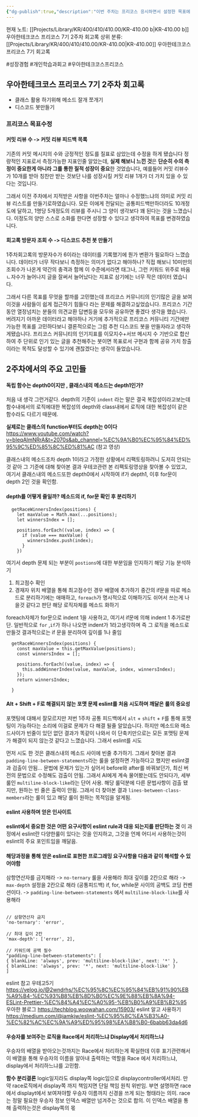 ```yaml
---
{"dg-publish":true,"description":"이번 주차는 프리코스 응시하면서 설정한 목표에 대해 수정 방향과 미션 구현하면서 생겼던 depth분리, eslint, 로직 view에서 처리할지 말지 고민등에 대해 이야기합니다","title":"우아한테크코스 프리코스 7기 2주차 회고록","permalink":"/projects/library/kr/400/410/410-00/kr-410-00-b/","dgPassFrontmatter":true,"noteIcon":"0","created":"2024-11-20T19:44:50.135+09:00","updated":"2024-11-20T19:54:28.275+09:00"}
---
```


현재 노트: [[Projects/Library/KR/400/410/410.00/KR-410.00 b\|KR-410.00 b]] 우아한테크코스 프리코스 7기 2주차 회고록
상위 분류: [[Projects/Library/KR/400/410/410.00/KR-410.00\|KR-410.00]] 우아한테크코스 프리코스 7기 회고록


#성장경험 #개인학습과회고 #우아한테크코스프리코스



## 우아한테크코스 프리코스 7기 2주차 회고록

- 클래스 활용 하기위해 메소드 잘개 쪼개기
- 디스코드 봇만들기

### 프리코스 목표수정

#### 커밋 리뷰 수 -> 커밋 리뷰 피드백 목록
기존의 커밋 메시지의 수와 긍정적인 정도를 질표로 삼았는데 수정을 하게 됐습니다
정량적인 지표로서 측정가능한 지표인줄 알았는데, **실제 해보니 느낀 것**은 **단순히 수의 측정이 중요한게 아니라 그를 통한 질적 성장이 중요**한 것었습니다,
예를들어 커밋 리뷰수가 10개를 받아 칭찬만 받는 것보단 나를 성장시킬 커밋 리뷰 1개가 더 가치 있을 수 있다는 것입니다.

그래서 이전 주차에서 지적받은 사항을 이번주차는 얼마나 수정했느냐의 의미로 커밋 리뷰 리스트를 만들기로하였습니다. 모든 이에게 전달되는 공통피드백만하더라도 10개정도에 달하고, 1명당 5개정도의 리뷰를 주시니 그 양이 생각보다 꽤 된다는 것을 느꼈습니다.
이정도의 양만 스스로 소화를 한다면 성장할 수 있다고 생각하여 목표를 변경하였습니다.

#### 회고록 방문자 조회 수 -> 디스코드 추천 봇 만들기
1주차회고록의 방문자수가 6이라는 데이터를 기록했기에 뭔가 변환가 필요하다 느꼈습니다. 데이터가 너무 작다보니 측정하는 의미가 없다고 해야하나? 직접 해보니 10미만의 조회수가 나온게 약간의 충격과 함께 이 수준에서라면 태그나, 그런 키워드 위주로 바움ㄴ자수가 늘어나지 글을 잘써서 늘어났다는 지표로 삼기에는 너무 작은 데이터 였습니다.

그래서 다른 목표를 무엇을 할까를 고민했는데 프리코스 커뮤니티의 인기많은 글을 보여 이것을 사람들이 쉽게 접근하기 힘들다 라는 문제를 해결하고싶었습니다. 프리코스 기간동안 열정넘치는 분들의 의견교환 답변등을 모두와 공유하면 좋겠다 생각을 했습니다. 버려지기 아까운 데이터라고 해야하나
거기에 추가적으로 프리코스 커뮤니티 기간에만 가능한 목표를 고민하다보니 결론적으로는 그럼 추천 디스코드 봇을 만들자라고 생각하게됐습니다.
프리코스 커뮤니티의 인기지표를 이모지수+서브 메시지 수 기반으로 합산하여 주 단위로 인기 있는 글을 추천해주는 봇이면 목표로서 구현과 함께 공유 가치 창출이라는 목적도 달성할 수 있기에 괜찮겠다는 생각이 들었습니다.


## 2주차에서의 주요 고민들

#### 독립 함수는 depth0이지만 , 클래스내의 메소드는 depth1인가?

처음 내 생각
그런거같다. depth의 기준이 `indent` 라는 말은 결국 복잡성이라고보는데 함수내에서의 로직에대한 복잡성의 depth와 class내에서 로직에 대한 복잡성이 같은 함수라도 다르기 때문에.

**실제로는 클래스의 function부터도 depth는 0이다**
https://www.youtube.com/watch?v=bIeqAlmNRrA&t=2070s&ab_channel=%EC%9A%B0%EC%95%84%ED%95%9C%ED%85%8C%ED%81%AC  (참고 영상)

클래스내의 메소드조차 depth 1이라고 가정한 상황에서 리팩토링하려니 도저히 안되는 것 같아 그 기준에 대해 찾아본 결과
우테코관련 본 리팩토링영상을 찾아볼 수 있었고, 여기서 클래스내의 메소드또한  depth0에서 시작하여 if가 depth1, 이후 for문이 depth 2인 것을 확인함.

#### depth를 어떻게 줄일까? 메소드의 if, for문 확인 후 분리하기
```
  getRaceWinnersIndex(positions) {
    let maxValue = Math.max(...positions);
    let winnersIndex = [];

    positions.forEach((value, index) => {
      if (value === maxValue) {
        winnersIndex.push(index);
      }
    })

```

여기서 depth 문제 되는 부분이 `postions`에 대한 부분임을 인지하기
해당 기능 분석하기
1. 최고점수 확인
2. 경재자 위치 배열을 통해 최고점수인 경우 배열에 추가하기
중간의 if문을 따로 메소드로 분리하기에는 애매하고, `foreach`가 명시적으로 이해하기도 쉬어서 쓰는게 나을것 같다고 판단
해당 로직자체를 메소드 화하기

foreach자체가 for문으로  indent 1을 사용하고, 여기서 if문에 의해 indent 1 추가로판단.
일반적으로 `for` ,`if`가 하나 나오면 indent가 1라고생각하며 즉 그 로직을 메소드로만들것
결과적으로는 if 문을 분리하여 깊이를 1나 줄임

```
  getRaceWinnersIndex(positions) {
    const maxValue = this.getMaxValue(positions);
    const winnersIndex = [];

    positions.forEach((value, index) => {
      this.addWinnerIndex(value, maxValue, index, winnersIndex);
    });
    return winnersIndex;

  }
```
#### **Alt + Shift + F**로 해결되지 않는 포맷 문제 eslint를 처음 시도하며 깨달은 룰의 중요성

포맷팅에 대해서 잘모르지만 저번 1주차 공통 피드백에서 `alt` + `shift` + `F`를 통해 포맷팅이 가능하다는 소리에 이걸로 문제가 다 해결 될줄 알았습니다. 하지만  메소드와 메소드사이가 빈줄이 있던 없던 결과가 똑같이 나와서 이 단축키만으로는 모든 포맷팅 문제가 해결이 되지 않는것 같다고 느꼈습니다. 그래서 eslint를 시도

먼저 시도 한 것은 클래스내의 메소드 사이에 빈줄 추가하기. 그래서 찾아본 결과 `padding-line-between-statements`라는 룰을 설정하면 가능하다고 했지만 eslint결과 검출이 안됨... 문법에 문제가 있는가 싶어서 before와 after를 바꿔보던가, 최신 버전의 문법으로 수정해도 검출이 안됨. 그래서 AI에게 계속 물어봤는데도 안되다가, 세부 룰인 `multiline-block-like`라는 단어 사용. 해당 룰덕분에 다른 문법사항이 검출 됐지만, 원하는 빈 줄은 출력이 안됨. 그래서 더 찾아본 결과 `lines-between-class-members`라는 룰이 있고 해당 룰이 원하는 목적임을 알게됨.

#### **eslint 사용하며 얻은 인사이트**
 **eslint에서 중요한 것은 어떤 요구사항이 eslint rule과 대응 되는지를 판단하는 것**
이 과정에서 eslint란 다양한룰이 있다는 것을 인지하고, 그것을 언제 어디서 사용하는것이 eslint의 주요 포인트임을 깨달음.

#### 해당과정을 통해 얻은 eslint로 표현한 프로그래밍 요구사항을 다음과 같이 해석할 수 있어야함
삼항연산자를 금지해라 ->  `no-ternary`  룰을 사용해라
최대 깊이를 2칸으로 해라 -> `max-depth` 설정을 2칸으로 해라
(공통피드백) if, for, while문 사이의 공백도 코딩 컨벤션이다. -> `padding-line-between-statements` 에서 `multiline-block-like`를 사용해라
```
	
// 삼항연산자 금지
'no-ternary': 'error',

// 최대 깊이 2칸
'max-depth': ['error', 2],

// 키워드에 공백 필수
"padding-line-between-statements": [
{ blankLine: 'always', prev: 'multiline-block-like', next: '*' },
{ blankLine: 'always', prev: '*', next: 'multiline-block-like' }
]

```
eslint 참고
우테고5기 https://velog.io/@2wndrhs/%EC%95%8C%EC%95%84%EB%91%90%EB%A9%B4-%EC%93%B8%EB%8D%B0%EC%9E%88%EB%8A%94-ESLint-Prettier-%EC%84%A4%EC%A0%95-%EB%B0%A9%EB%B2%95
우아한 블로그 https://techblog.woowahan.com/15903/
eslint 알고 사용하기 https://medium.com/@iamkjw/eslint-%EC%95%8C%EA%B3%A0-%EC%82%AC%EC%9A%A9%ED%95%98%EA%B8%B0-6babb63da4d6

#### 우승자를 보여주는 로직을 Race에서 처리하느냐 Display에서 처리하느냐

우승자의 배열을 받아오는것까지는 Race에서 처리하는게 확실한데 이후 표기관련해서 이 배열을 통해 우승자의 이름을 알아내 출력하는 역할을 Race 에서 처리하느냐, display에서 처리하느냐를 고민함. 

**함수 분리결론**
logic일지라도 display쪽 logic임으로 displaycontroller에서처리. 만약 race로직에서 display쪽 까지 책임지면 단일 책임 원칙 위반임. 부연 설명하면 race에서 displayt에서 보여져야할 우승자 이름까지 신경을 쓰게 되는 형태라는 의미. race는 정말 필요한 우승자 정보 인덱스 배열만 넘겨주는 것으로 합의. 이 인덱스 배열을 통해 출력하는것은 display쪽의 몫
